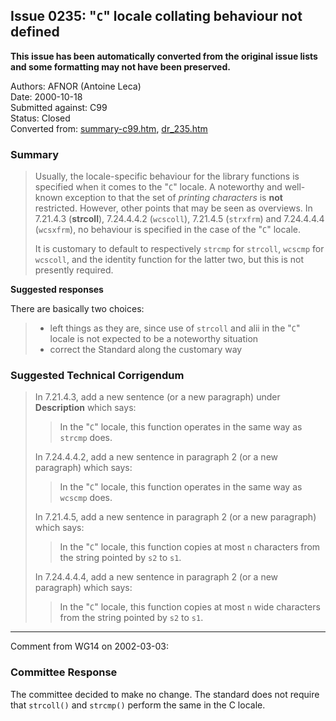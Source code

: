 ## Issue 0235: "`C`" locale collating behaviour not defined

**This issue has been automatically converted from the original issue lists and some formatting may not have been preserved.**

Authors: AFNOR (Antoine Leca)  
Date: 2000-10-18  
Submitted against: C99  
Status: Closed  
Converted from: [summary-c99.htm](https://www.open-std.org/jtc1/sc22/wg14/www/docs/summary-c99.htm), [dr_235.htm](https://www.open-std.org/jtc1/sc22/wg14/www/docs/dr_235.htm)

### Summary

> Usually, the locale-specific behaviour for the library functions is specified
> when it comes to the "`C`" locale. A noteworthy and well-known exception to that
> the set of *printing characters* is **not** restricted. However, other points
> that may be seen as overviews. In 7.21.4.3 (**strcoll**), 7.24.4.4.2
> (`wcscoll`), 7.21.4.5 (`strxfrm`) and 7.24.4.4.4 (`wcsxfrm`), no behaviour is
> specified in the case of the "`C`" locale.
>
> It is customary to default to respectively `strcmp` for `strcoll`, `wcscmp` for
> `wcscoll`, and the identity function for the latter two, but this is not
> presently required.

**Suggested responses**

There are basically two choices:

> * left things as they are, since use of `strcoll` and alii in the "`C`" locale is not expected to be a noteworthy situation
> * correct the Standard along the customary way

### Suggested Technical Corrigendum

> In 7.21.4.3, add a new sentence (or a new paragraph) under **Description** which
> says:
>
> > In the "`C`" locale, this function operates in the same way as `strcmp` does.
>
> In 7.24.4.4.2, add a new sentence in paragraph 2 (or a new paragraph) which
> says:
>
> > In the "`C`" locale, this function operates in the same way as `wcscmp` does.
>
> In 7.21.4.5, add a new sentence in paragraph 2 (or a new paragraph) which says:
>
> > In the "`C`" locale, this function copies at most `n` characters from the string
> > pointed by `s2` to `s1`.
>
> In 7.24.4.4.4, add a new sentence in paragraph 2 (or a new paragraph) which
> says:
>
> > In the "`C`" locale, this function copies at most `n` wide characters from the
> > string pointed by `s2` to `s1`.

---

Comment from WG14 on 2002-03-03:

### Committee Response

The committee decided to make no change. The standard does not require that
`strcoll()` and `strcmp()` perform the same in the C locale.
